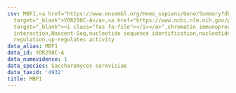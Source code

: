 ```yaml
---
csv: MBF1,<a href="https://www.ensembl.org/Homo_sapiens/Gene/Summary?db=core;g=YOR298C-A"
  target="_blank">YOR298C-A</a>,<a href="https://www.ncbi.nlm.nih.gov/pubmed/12399584"
  target="_blank"><i class="fas fa-file"></i></a>",chromatin immunoprecipitation assay,direct
  interaction,Nascent-Seq,nucleotide sequence identification,nucleotide sequence identification,transcriptional
  regulation,up-regulates activity
data_alias: MBF1
data_id: YOR298C-A
data_numevidence: 1
data_species: Saccharomyces cerevisiae
data_taxid: '4932'
title: MBF1
---
```

